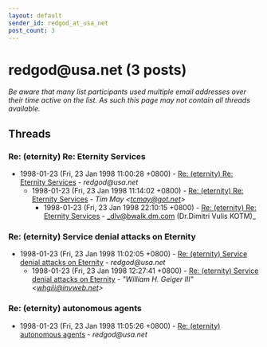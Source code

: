 ```yaml
---
layout: default
sender_id: redgod_at_usa_net
post_count: 3
---
```


# redgod<span>@</span>usa.net (3 posts)

_Be aware that many list participants used multiple email addresses over their time active on the list. As such this page may not contain all threads available._

## Threads

### Re: (eternity) Re: Eternity Services
+ 1998-01-23 (Fri, 23 Jan 1998 11:00:28 +0800) - [Re: (eternity) Re: Eternity Services](/archive/1998/01/bb4ed8d135b42d9f69d0a8c51b94918f91ac846701a9590504453bf39cf7fff5) - _redgod@usa.net_
  + 1998-01-23 (Fri, 23 Jan 1998 11:14:02 +0800) - [Re: (eternity) Re: Eternity Services](/archive/1998/01/01f1ec5874016de4c3b32bc471268f291d393fbed4e181d0fcae9ad7ae745b21) - _Tim May \<tcmay@got.net\>_
    + 1998-01-23 (Fri, 23 Jan 1998 22:10:15 +0800) - [Re: (eternity) Re: Eternity Services](/archive/1998/01/5f43d43f175f792f082aa9bf0fa8d62ea6b0802690a7ace65ba7289414f5d4f2) - _dlv@bwalk.dm.com (Dr.Dimitri Vulis KOTM)_

### Re: (eternity) Service denial attacks on Eternity
+ 1998-01-23 (Fri, 23 Jan 1998 11:02:05 +0800) - [Re: (eternity) Service denial attacks on Eternity](/archive/1998/01/df69d1a236611945120bbb118cb60f9e240bc0c8e337bca0361eca0d3202bf4c) - _redgod@usa.net_
  + 1998-01-23 (Fri, 23 Jan 1998 12:27:41 +0800) - [Re: (eternity) Service denial attacks on Eternity](/archive/1998/01/9fc18b0618f62f63d4be9c77eaaea4d1e7aded1173d7a593638566bafbc29490) - _"William H. Geiger III" \<whgiii@invweb.net\>_

### Re: (eternity) autonomous agents
+ 1998-01-23 (Fri, 23 Jan 1998 11:05:26 +0800) - [Re: (eternity) autonomous agents](/archive/1998/01/90830d2d9606bb8c2f7e240e80a768e5403c2c44ad6207633948ad90720a4676) - _redgod@usa.net_

